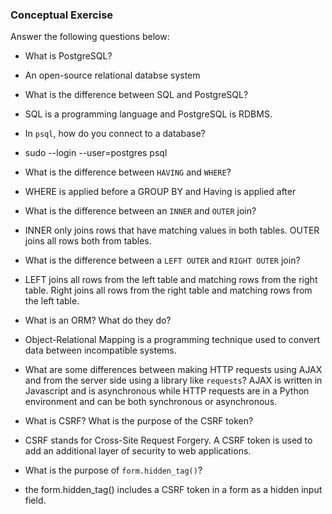 ### Conceptual Exercise

Answer the following questions below:

- What is PostgreSQL?
- An open-source relational databse system

- What is the difference between SQL and PostgreSQL?
- SQL is a programming language and PostgreSQL is RDBMS.

- In `psql`, how do you connect to a database?
- sudo --login --user=postgres psql

- What is the difference between `HAVING` and `WHERE`?
- WHERE is applied before a GROUP BY and Having is applied after

- What is the difference between an `INNER` and `OUTER` join?
- INNER only joins rows that have matching values in both tables. OUTER joins all rows both from tables.

- What is the difference between a `LEFT OUTER` and `RIGHT OUTER` join?
- LEFT joins all rows from the left table and matching rows from the right table. Right joins all rows from the right table and matching rows from the left table.

- What is an ORM? What do they do?
- Object-Relational Mapping is a programming technique used to convert data between incompatible systems.

- What are some differences between making HTTP requests using AJAX 
  and from the server side using a library like `requests`?
  AJAX is written in Javascript and is asynchronous while HTTP requests are in a Python environment and can be both synchronous or asynchronous.

- What is CSRF? What is the purpose of the CSRF token?
- CSRF stands for Cross-Site Request Forgery. A CSRF token is used to add an additional layer of security to web applications.

- What is the purpose of `form.hidden_tag()`?
- the form.hidden_tag() includes a CSRF token in a form as a hidden input field.
